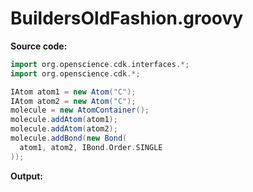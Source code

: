 # BuildersOldFashion.groovy
**Source code:**
```groovy
import org.openscience.cdk.interfaces.*;
import org.openscience.cdk.*;

IAtom atom1 = new Atom("C");
IAtom atom2 = new Atom("C");
molecule = new AtomContainer();
molecule.addAtom(atom1);
molecule.addAtom(atom2);
molecule.addBond(new Bond(
  atom1, atom2, IBond.Order.SINGLE
));
```
**Output:**
```plain
```
